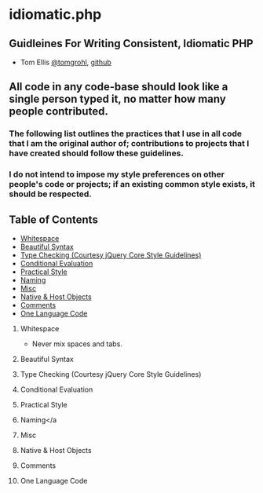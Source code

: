 # idiomatic.php


## Guidleines For Writing Consistent, Idiomatic PHP

* Tom Ellis [@tomgrohl](http://twitter.com/tomgrohl), [github](https://github.com/tomgrohl)


## All code in any code-base should look like a single person typed it, no matter how many people contributed.

### The following list outlines the practices that I use in all code that I am the original author of; contributions to projects that I have created should follow these guidelines.

### I do not intend to impose my style preferences on other people's code or projects; if an existing common style exists, it should be respected.


## Table of Contents

 * [Whitespace](#whitespace)
 * [Beautiful Syntax](#spacing)
 * [Type Checking (Courtesy jQuery Core Style Guidelines)](#type)
 * [Conditional Evaluation](#cond)
 * [Practical Style](#practical)
 * [Naming](#naming)
 * [Misc](#misc)
 * [Native & Host Objects](#native)
 * [Comments](#comments)
 * [One Language Code](#language)


1. <a name="whitespace">Whitespace</a>
    - Never mix spaces and tabs.

2. <a name="spacing">Beautiful Syntax</a>

3. <a name="type">Type Checking (Courtesy jQuery Core Style Guidelines)</a>

4. <a name="cond">Conditional Evaluation</a>

5. <a name="practical">Practical Style</a>

6. <a name="naming">Naming</a

7. <a name="misc">Misc</a>

8. <a name="native">Native & Host Objects</a>

9. <a name="comments">Comments</a>

10. <a name="language">One Language Code</a>
